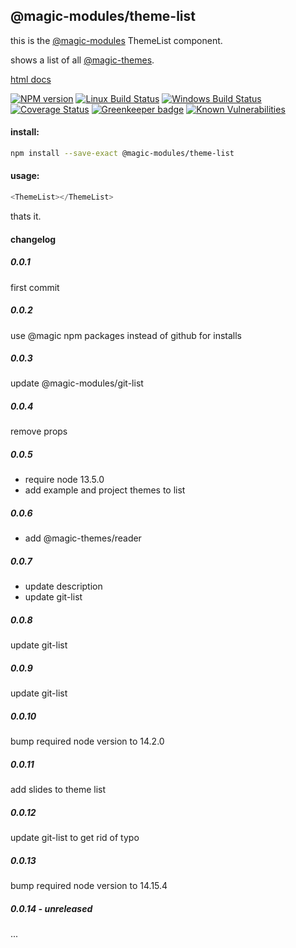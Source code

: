 ## @magic-modules/theme-list

this is the [@magic-modules](https://github.com/magic-modules/) ThemeList component.

shows a list of all [@magic-themes](https://github.com/magic-themes/).

[html docs](https://magic-modules.github.io/theme-list/)

[![NPM version][npm-image]][npm-url]
[![Linux Build Status][travis-image]][travis-url]
[![Windows Build Status][appveyor-image]][appveyor-url]
[![Coverage Status][coveralls-image]][coveralls-url]
[![Greenkeeper badge][greenkeeper-image]][greenkeeper-url]
[![Known Vulnerabilities][snyk-image]][snyk-url]

[npm-image]: https://img.shields.io/npm/v/@magic-modules/theme-list.svg
[npm-url]: https://www.npmjs.com/package/@magic-modules/theme-list
[travis-image]: https://img.shields.io/travis/com/magic-modules/theme-list/master
[travis-url]: https://travis-ci.com/magic-modules/theme-list
[appveyor-image]: https://img.shields.io/appveyor/ci/magicmodules/theme-list/master.svg
[appveyor-url]: https://ci.appveyor.com/project/magicmodules/theme-list/branch/master
[coveralls-image]: https://coveralls.io/repos/github/magic-modules/theme-list/badge.svg
[coveralls-url]: https://coveralls.io/github/magic-modules/theme-list
[greenkeeper-image]: https://badges.greenkeeper.io/magic-modules/theme-list.svg
[greenkeeper-url]: https://badges.greenkeeper.io/magic-modules/theme-list.svg
[snyk-image]: https://snyk.io/test/github/magic-modules/theme-list/badge.svg
[snyk-url]: https://snyk.io/test/github/magic-modules/theme-list

#### install:
```bash
npm install --save-exact @magic-modules/theme-list
```

#### usage:

```javascript
<ThemeList></ThemeList>
```

thats it.

#### changelog

##### 0.0.1
first commit

##### 0.0.2
use @magic npm packages instead of github for installs

##### 0.0.3
update @magic-modules/git-list

##### 0.0.4
remove props

##### 0.0.5
* require node 13.5.0
* add example and project themes to list

##### 0.0.6
* add @magic-themes/reader

##### 0.0.7
* update description
* update git-list

##### 0.0.8
update git-list

##### 0.0.9
update git-list

##### 0.0.10
bump required node version to 14.2.0

##### 0.0.11
add slides to theme list

##### 0.0.12
update git-list to get rid of typo

##### 0.0.13
bump required node version to 14.15.4

##### 0.0.14 - unreleased
...
